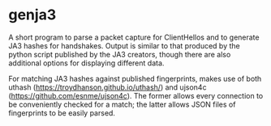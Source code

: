 # genja3
A short program to parse a packet capture for ClientHellos and to generate JA3 hashes
for handshakes. Output is similar to that produced by the python script published by the
JA3 creators, though there are also additional options for displaying different data.

For matching JA3 hashes against published fingerprints, makes use of both
uthash (https://troydhanson.github.io/uthash/) and ujson4c (https://github.com/esnme/ujson4c).
The former allows every connection to be conveniently checked for a match; the latter allows
JSON files of fingerprints to be easily parsed.
